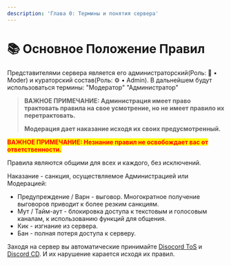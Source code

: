 ```yaml
---
description: 'Глава 0: Термины и понятия сервера'
---
```


# 📚 Основное Положение Правил

Представителями сервера является его администраторский(Роль: 🪪 • Moder) и кураторский состав(Роль: ⚙️ • Admin). В дальнейшем будут использоваться термины: "Модератор" "Администратор"



> **ВАЖНОЕ ПРИМЕЧАНИЕ: Администрация имеет право трактовать правила на свое усмотрение, но не имеет правило их перетрактовать.**
>
> **Модерация дает наказание исходя их своих предусмотренный.**

<mark style="color:red;">**ВАЖНОЕ ПРИМЕЧАНИЕ: Незнание правил не освобождает вас от ответственности.**</mark>

Правила являются общими для всех и каждого, без исключений.

Наказание - санкция, осуществляемое Администрацией или Модерацией:

* Предупреждение / Варн -  выговор. Многократное получение выговоров приводит к более резким санкциям.
* Мут / Тайм-аут - блокировка доступа к текстовым и голосовым каналам, к использованию функций для общения.
* Кик - изгнание из сервера.
* Бан - полная потеря доступа к серверу.



Заходя на сервер вы автоматические принимайте [Disocord ToS](https://discord.com/terms) и [Discord CD](https://discord.com/guidelines). И их нарушение карается исходя их правил.
